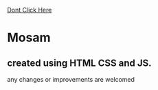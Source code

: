 [Dont Click Here](https://oyesaurabh.github.io/mosam/)
# Mosam 
## created using HTML CSS and JS.
any changes or improvements are welcomed
